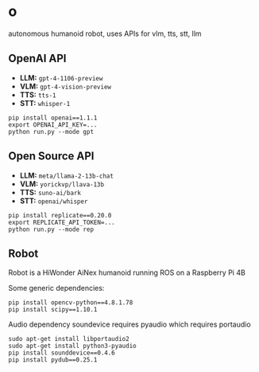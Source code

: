 # o

autonomous humanoid robot, uses APIs for vlm, tts, stt, llm

## OpenAI API

- **LLM:** `gpt-4-1106-preview`
- **VLM:** `gpt-4-vision-preview`
- **TTS:** `tts-1`
- **STT:** `whisper-1`

```
pip install openai==1.1.1
export OPENAI_API_KEY=...
python run.py --mode gpt
```

## Open Source API

- **LLM:** `meta/llama-2-13b-chat`
- **VLM:** `yorickvp/llava-13b`
- **TTS:** `suno-ai/bark`
- **STT:** `openai/whisper`

```
pip install replicate==0.20.0
export REPLICATE_API_TOKEN=...
python run.py --mode rep
```

## Robot

Robot is a HiWonder AiNex humanoid running ROS on a Raspberry Pi 4B

Some generic dependencies:

```
pip install opencv-python==4.8.1.78
pip install scipy==1.10.1
```

Audio dependency soundevice requires pyaudio which requires portaudio

```
sudo apt-get install libportaudio2
sudo apt-get install python3-pyaudio
pip install sounddevice==0.4.6
pip install pydub==0.25.1
```